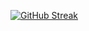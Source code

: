 [![GitHub Streak](https://github-readme-streak-stats-phi-ashy.vercel.app/?user=op-pautu&theme=tokyonight&hide_border=true&short_numbers=true)](https://git.io/streak-stats)

<!--
**Op-Pautu/Op-Pautu** is a ✨ _special_ ✨ repository because its `README.md` (this file) appears on your GitHub profile.

Here are some ideas to get you started:

- 🔭 I’m currently working on ...
- 🌱 I’m currently learning ...
- 👯 I’m looking to collaborate on ...
- 🤔 I’m looking for help with ...
- 💬 Ask me about ...
- 📫 How to reach me: ...
- 😄 Pronouns: ...
- ⚡ Fun fact: ...
-->
